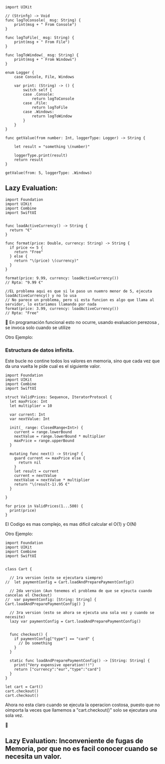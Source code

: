 
```
import UIKit

// (Strinfg) -> Void
func logToConsole(_ msg: String) {
    print(msg + " From Console")
}

func logToFile(_ msg: String) {
    print(msg + " From File")
}

func logToWindow(_ msg: String) {
    print(msg + " From Windows")
}

enum Logger {
    case Console, File, Windows
    
    var print: (String) -> () {
        switch self {
        case .Console:
            return logToConsole
        case .File:
            return logToFile
        case .Windows:
            return logToWindow
        }
    }
}

func getValue(from number: Int, loggerType: Logger) -> String {
    
    let result = "something \(number)"
    
    loggerType.print(result)
    return result
}

getValue(from: 5, loggerType: .Windows)
```

## Lazy Evaluation:

```
import Foundation
import UIKit
import Combine
import SwiftUI


func loadActiveCurrency() -> String {
  return "€"
}

func format(price: Double, currency: String) -> String {
  if price <= 5 {
    return "Free"
  } else {
    return "\(price) \(currency)"
  }
}

format(price: 9.99, currency: loadActiveCurrency())
// Rpta: "9.99 €"

//EL problema aqui es que si le paso un nuemro menor de 5, ejecuta loadActiveCurrency() y no lo usa
// No parece un problema, pero si esta funcion es algo que llama al servidor, lo estariamos llamando por nada
format(price: 3.99, currency: loadActiveCurrency())
// Rpta: "Free"
```

🌟 En programación funcional esto no ocurre, usando evaluacion perezosa , se invoca solo cuando se utilize

Otro Ejemplo:

### Estructura de datos infinita.

Este bucle no contine todos los valores en memoria, sino que cada vez que da una vuelta le pide cual es el siguiente valor.

```
import Foundation
import UIKit
import Combine
import SwiftUI

struct ValidPrices: Sequence, IteratorProtocol {
  let maxPrice: Int
  let multiplier = 10
  
  var current: Int
  var nextValue: Int
  
  init(_ range: ClosedRange<Int>) {
    current = range.lowerBound
    nextValue = range.lowerBound * multiplier
    maxPrice = range.upperBound
  }
  
  mutating func next() -> String? {
    guard current <= maxPrice else {
      return nil
    }
    let result = current
    current = nextValue
    nextValue = nextValue * multiplier
    return "\(result-1).95 €"
  }
  
}

for price in ValidPrices(1...500) {
  print(price)
}

```


El Codigo es mas complejo, es mas dificil calcular el O(1) y O(N)


Otro Ejemplo:

```
import Foundation
import UIKit
import Combine
import SwiftUI


class Cart {
  
  // 1ra version (esto se ejecutara siempre)
//  let paymentConfig = Cart.loadAndPreparePaymentConfig()

  // 2da version (Aun tenemos el problema de que se ejeucta cuando cancelas el Checkout)
//  var paymentConfig: [String: String] { Cart.loadAndPreparePaymentConfig() }

  // 3ra version (esto se ahora se ejecuta una sola vez y cuando se necesite)
  lazy var paymentConfig = Cart.loadAndPreparePaymentConfig()
  
  
  func checkout() {
    if paymentConfig["type"] == "card" {
      // Do something
    }
  }
  
  static func loadAndPreparePaymentConfig() -> [String: String] {
    print("Very expensive operation!!!")
    return ["currency":"eur","type":"card"]
  }
}

let cart = Cart()
cart.checkout()
cart.checkout()

```

Ahora no esta claro cuando se ejecuta la operacion costosa, puesto que no oimporta la veces que llamemos a "cart.checkout()" solo se ejecutara una sola vez.

🌟
## Lazy Evaluation: Inconveniente de fugas de Memoria, por que no es facil conocer cuando se necesita un valor.

